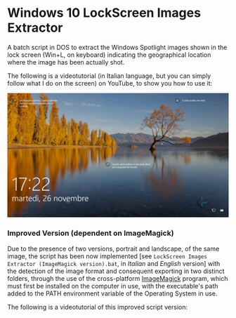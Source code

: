 # Windows 10 LockScreen Images Extractor
A batch script in DOS to extract the Windows Spotlight images shown in the lock screen (Win+L, on keyboard) indicating the geographical location where the image has been actually shot.

The following is a videotutorial (in Italian language, but you can simply follow what I do on the screen) on YouTube, to show you how to use it:

<a href="https://www.youtube.com/watch?v=Hke_vKd0oRA" target="_blank" title="Videotutorial on YouTube"><img src="https://raw.githubusercontent.com/ChemBioScripting/Windows-10-LockScreen-Images-Extractor/master/Where%20Are%20Windows%2010%20LockScreen%20Spotlight%20Images%20Saved_%20Watch%20Me%20and%20You'll%20Find%20Out!%20(BQ).jpg" alt="IMAGE ALT TEXT HERE" width="820" border="0" /></a>

### Improved Version (dependent on ImageMagick)

Due to the presence of two versions, portrait and landscape, of the same image, the script has been now implemented [see `LockScreen Images Extractor (ImageMagick version).bat`, in *Italian* and *English* version] with the detection of the image format and consequent exporting in two distinct folders, through the use of the cross-platform [ImageMagick](https://imagemagick.org/script/download.php) program, which must first be installed on the computer in use, with the executable's path added to the PATH environment variable of the Operating System in use.

The following is a videotutorial of this improved script version:
